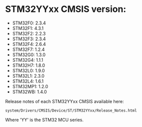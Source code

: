 # STM32YYxx CMSIS version:

  * STM32F0: 2.3.4
  * STM32F1: 4.3.1
  * STM32F2: 2.2.3
  * STM32F3: 2.3.4
  * STM32F4: 2.6.4
  * STM32F7: 1.2.4
  * STM32G0: 1.3.0
  * STM32G4: 1.1.1
  * STM32H7: 1.8.0
  * STM32L0: 1.9.0
  * STM32L1: 2.3.0
  * STM32L4: 1.6.1
  * STM32MP1: 1.2.0
  * STM32WB: 1.4.0

Release notes of each STM32YYxx CMSIS available here:

`system/Drivers/CMSIS/Device/ST/STM32YYxx/Release_Notes.html`

Where 'YY' is the STM32 MCU series.
